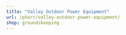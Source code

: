 ```yaml
---
title: "Valley Outdoor Power Equipment"
url: /pharr/valley-outdoor-power-equipment/
shop: groundskeeping
---
```

